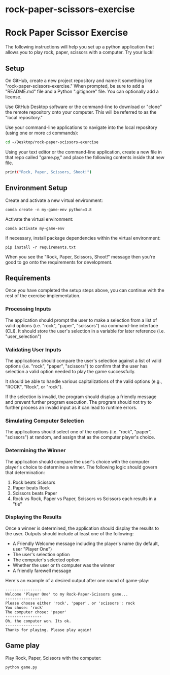 # rock-paper-scissors-exercise

# Rock Paper Scissor Exercise
The following instructions will help you set up a python application that allows you to play rock, paper, scissors with a computer. Try your luck!

## Setup
On GitHub, create a new project repository and name it something like "rock-paper-scissors-exercise." When prompted, be sure to add a "README.md" file and a Python ".gitignore" file. You can optionally add a license. 

Use GitHub Desktop software or the command-line to download or "clone" the remote repository onto your computer. This will be referred to as the "local repository."

Use your command-line applications to navigate into the local repository (using one or more `cd` commands):
```sh
cd ~/Desktop/rock-paper-scissors-exercise
```

Using your text editor or the command-line application, create a new file in that repo called "game.py," and place the following contents inside that new file.
```sh
print("Rock, Paper, Scissors, Shoot!")
```

## Environment Setup
Create and activate a new virtual environment:
```
conda create -n my-game-env python=3.8
```

Activate the virtual environment:
```
conda activate my-game-env
```

If necessary, install package dependencies within the virtual environment:
```
pip install -r requirements.txt
```

When you see the "Rock, Paper, Scissors, Shoot!" message then you're good to go onto the requirements for development. 

## Requirements
Once you have completed the setup steps above, you can continue with the rest of the exercise implementation. 

### Processing Inputs
The application should prompt the user to make a selection from a list of valid options (i.e. "rock", "paper", "scissors") via command-line interface (CLI). It should store the user's selection in a variable for later reference (i.e. "user_selection")

### Validating User Inputs
The applications should compare the user's selection against a list of valid options (i.e. "rock", "paper", "scissors") to confirm that the user has selection a valid option needed to play the game successfully. 

It should be able to handle various capitalizations of the valid options (e.g., "ROCK", "Rock", or "rock").

If the selection is invalid, the program should display a friendly message and prevent further program execution. The program should not try to further process an invalid input as it can lead to runtime errors.

### Simulating Computer Selection
The applications should select one of the options (i.e. "rock", "paper", "scissors") at random, and assign that as the computer player's choice. 

### Determining the Winner
The application should compare the user's choice with the computer player's choice to determine a winner. The following logic should govern that determination:
1. Rock beats Scissors
2. Paper beats Rock
3. Scissors beats Paper
4. Rock vs Rock, Paper vs Paper, Scissors vs Scissors each results in a "tie"

### Displaying the Results
Once a winner is determined, the application should display the results to the user. Outputs should include at least one of the following:
+ A Friendly Welcome message including the player's name (by default, user "Player One")
+ The user's selection option
+ The computer's selected option
+ Whether the user or th computer was the winner 
+ A friendly farewell message

Here's an example of a desired output after one round of game-play:
```
----------------
Welcome 'Player One' to my Rock-Paper-Scissors game...
----------------
Please choose either 'rock', 'paper', or 'scissors': rock
You chose: 'rock'
The computer chose: 'paper'
----------------
Oh, the computer won. Its ok.
----------------
Thanks for playing. Please play again!
```

## Game play
Play Rock, Paper, Scissors with the computer:
```
python game.py
```



